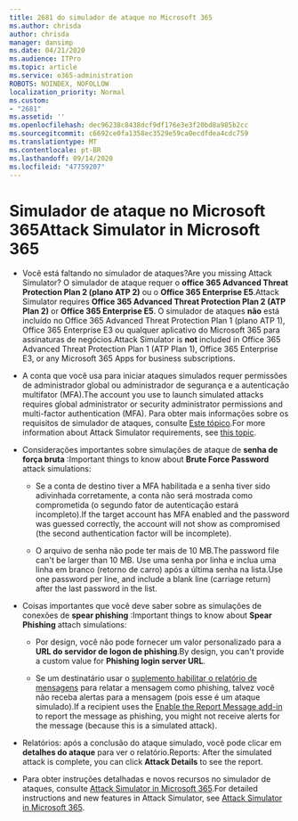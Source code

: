 ```yaml
---
title: 2681 do simulador de ataque no Microsoft 365
ms.author: chrisda
author: chrisda
manager: dansimp
ms.date: 04/21/2020
ms.audience: ITPro
ms.topic: article
ms.service: o365-administration
ROBOTS: NOINDEX, NOFOLLOW
localization_priority: Normal
ms.custom:
- "2681"
ms.assetid: ''
ms.openlocfilehash: dec96238c8438dcf9df176e3e3f20bd8a985b2cc
ms.sourcegitcommit: c6692ce0fa1358ec3529e59ca0ecdfdea4cdc759
ms.translationtype: MT
ms.contentlocale: pt-BR
ms.lasthandoff: 09/14/2020
ms.locfileid: "47759207"
---
```

# <a name="attack-simulator-in-microsoft-365"></a><span data-ttu-id="e68d6-102">Simulador de ataque no Microsoft 365</span><span class="sxs-lookup"><span data-stu-id="e68d6-102">Attack Simulator in Microsoft 365</span></span>

- <span data-ttu-id="e68d6-103">Você está faltando no simulador de ataques?</span><span class="sxs-lookup"><span data-stu-id="e68d6-103">Are you missing Attack Simulator?</span></span> <span data-ttu-id="e68d6-104">O simulador de ataque requer o **office 365 Advanced Threat Protection Plan 2 (plano ATP 2)** ou o **Office 365 Enterprise E5**.</span><span class="sxs-lookup"><span data-stu-id="e68d6-104">Attack Simulator requires **Office 365 Advanced Threat Protection Plan 2 (ATP Plan 2)** or **Office 365 Enterprise E5**.</span></span> <span data-ttu-id="e68d6-105">O simulador de ataques **não** está incluído no Office 365 Advanced Threat Protection Plan 1 (plano ATP 1), Office 365 Enterprise E3 ou qualquer aplicativo do Microsoft 365 para assinaturas de negócios.</span><span class="sxs-lookup"><span data-stu-id="e68d6-105">Attack Simulator is **not** included in Office 365 Advanced Threat Protection Plan 1 (ATP Plan 1), Office 365 Enterprise E3, or any Microsoft 365 Apps for business subscriptions.</span></span>

- <span data-ttu-id="e68d6-106">A conta que você usa para iniciar ataques simulados requer permissões de administrador global ou administrador de segurança e a autenticação multifator (MFA).</span><span class="sxs-lookup"><span data-stu-id="e68d6-106">The account you use to launch simulated attacks requires global administrator or security administrator permissions and multi-factor authentication (MFA).</span></span> <span data-ttu-id="e68d6-107">Para obter mais informações sobre os requisitos de simulador de ataques, consulte [Este tópico](https://docs.microsoft.com/microsoft-365/security/office-365-security/attack-simulator).</span><span class="sxs-lookup"><span data-stu-id="e68d6-107">For more information about Attack Simulator requirements, see [this topic](https://docs.microsoft.com/microsoft-365/security/office-365-security/attack-simulator).</span></span>

- <span data-ttu-id="e68d6-108">Considerações importantes sobre simulações de ataque de **senha de força bruta** :</span><span class="sxs-lookup"><span data-stu-id="e68d6-108">Important things to know about **Brute Force Password** attack simulations:</span></span>

  - <span data-ttu-id="e68d6-109">Se a conta de destino tiver a MFA habilitada e a senha tiver sido adivinhada corretamente, a conta não será mostrada como comprometida (o segundo fator de autenticação estará incompleto).</span><span class="sxs-lookup"><span data-stu-id="e68d6-109">If the target account has MFA enabled and the password was guessed correctly, the account will not show as compromised (the second authentication factor will be incomplete).</span></span>

  - <span data-ttu-id="e68d6-110">O arquivo de senha não pode ter mais de 10 MB.</span><span class="sxs-lookup"><span data-stu-id="e68d6-110">The password file can't be larger than 10 MB.</span></span> <span data-ttu-id="e68d6-111">Use uma senha por linha e inclua uma linha em branco (retorno de carro) após a última senha na lista.</span><span class="sxs-lookup"><span data-stu-id="e68d6-111">Use one password per line, and include a blank line (carriage return) after the last password in the list.</span></span>

- <span data-ttu-id="e68d6-112">Coisas importantes que você deve saber sobre as simulações de conexões de **spear phishing** :</span><span class="sxs-lookup"><span data-stu-id="e68d6-112">Important things to know about **Spear Phishing** attach simulations:</span></span>

  - <span data-ttu-id="e68d6-113">Por design, você não pode fornecer um valor personalizado para a **URL do servidor de logon de phishing**.</span><span class="sxs-lookup"><span data-stu-id="e68d6-113">By design, you can't provide a custom value for **Phishing login server URL**.</span></span>

  - <span data-ttu-id="e68d6-114">Se um destinatário usar o [suplemento habilitar o relatório de mensagens](https://docs.microsoft.com/microsoft-365/security/office-365-security/enable-the-report-message-add-in) para relatar a mensagem como phishing, talvez você não receba alertas para a mensagem (pois esse é um ataque simulado).</span><span class="sxs-lookup"><span data-stu-id="e68d6-114">If a recipient uses the [Enable the Report Message add-in](https://docs.microsoft.com/microsoft-365/security/office-365-security/enable-the-report-message-add-in) to report the message as phishing, you might not receive alerts for the message (because this is a simulated attack).</span></span>

- <span data-ttu-id="e68d6-115">Relatórios: após a conclusão do ataque simulado, você pode clicar em **detalhes do ataque** para ver o relatório.</span><span class="sxs-lookup"><span data-stu-id="e68d6-115">Reports: After the simulated attack is complete, you can click **Attack Details** to see the report.</span></span>

- <span data-ttu-id="e68d6-116">Para obter instruções detalhadas e novos recursos no simulador de ataques, consulte [Attack Simulator in Microsoft 365](https://docs.microsoft.com/microsoft-365/security/office-365-security/attack-simulator).</span><span class="sxs-lookup"><span data-stu-id="e68d6-116">For detailed instructions and new features in Attack Simulator, see [Attack Simulator in Microsoft 365](https://docs.microsoft.com/microsoft-365/security/office-365-security/attack-simulator).</span></span>
